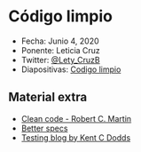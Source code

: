 # Código limpio

* Fecha: Junio 4, 2020
* Ponente: Leticia Cruz
* Twitter: [@Lety_CruzB](https://twitter.com/Lety_CruzB)
* Diapositivas: [Codigo limpio]()

## Material extra

* [Clean code - Robert C. Martin](https://github.com/SaikrishnaReddy1919/MyBooks/blob/master/%5BPROGRAMMING%5D%5BClean%20Code%20by%20Robert%20C%20Martin%5D.pdf)
* [Better specs](http://www.betterspecs.org/)
* [Testing blog by Kent C Dodds](https://kentcdodds.com/testing/)